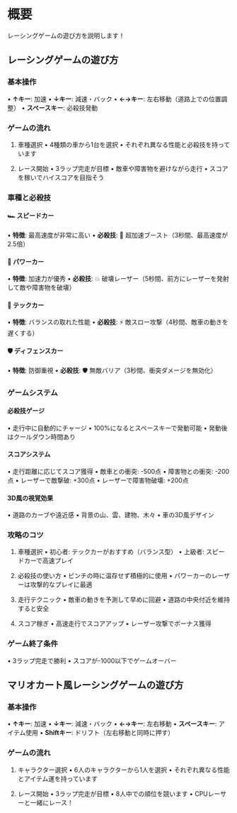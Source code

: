 # 概要
レーシングゲームの遊び方を説明します！

## レーシングゲームの遊び方
### **基本操作**
• **↑キー**: 加速
• **↓キー**: 減速・バック
• **←→キー**: 左右移動（道路上での位置調整）
• **スペースキー**: 必殺技発動

### **ゲームの流れ**

1. 車種選択
   • 4種類の車から1台を選択
   • それぞれ異なる性能と必殺技を持っています

2. レース開始
   • 3ラップ完走が目標
   • 敵車や障害物を避けながら走行
   • スコアを稼いでハイスコアを目指そう

### **車種と必殺技**

#### 🏎️ スピードカー
• **特徴**: 最高速度が非常に高い
• **必殺技**: 🚀 超加速ブースト（3秒間、最高速度が2.5倍）

#### 🚗 パワーカー
• **特徴**: 加速力が優秀
• **必殺技**: 💥 破壊レーザー（5秒間、前方にレーザーを発射して敵や障害物を破壊）

#### 🚙 テックカー
• **特徴**: バランスの取れた性能
• **必殺技**: ⚡ 敵スロー攻撃（4秒間、敵車の動きを遅くする）

#### 🛡️ ディフェンスカー
• **特徴**: 防御重視
• **必殺技**: 🛡️ 無敵バリア（3秒間、衝突ダメージを無効化）

### **ゲームシステム**

#### **必殺技ゲージ**
• 走行中に自動的にチャージ
• 100%になるとスペースキーで発動可能
• 発動後はクールダウン時間あり

#### **スコアシステム**
• 走行距離に応じてスコア獲得
• 敵車との衝突: -500点
• 障害物との衝突: -200点
• レーザーで敵撃破: +300点
• レーザーで障害物破壊: +200点

#### **3D風の視覚効果**
• 道路のカーブや遠近感
• 背景の山、雲、建物、木々
• 車の3D風デザイン

### **攻略のコツ**

1. 車種選択
   • 初心者: テックカーがおすすめ（バランス型）
   • 上級者: スピードカーで高速プレイ

2. 必殺技の使い方
   • ピンチの時に温存せず積極的に使用
   • パワーカーのレーザーは攻撃的なプレイに最適

3. 走行テクニック
   • 敵車の動きを予測して早めに回避
   • 道路の中央付近を維持すると安全

4. スコア稼ぎ
   • 高速走行でスコアアップ
   • レーザー攻撃でボーナス獲得

### **ゲーム終了条件**
• 3ラップ完走で勝利
• スコアが-1000以下でゲームオーバー

## マリオカート風レーシングゲームの遊び方
### **基本操作**
• **↑キー**: 加速
• **↓キー**: 減速・バック
• **←→キー**: 左右移動
• **スペースキー**: アイテム使用
• **Shiftキー**: ドリフト（左右移動と同時に押す）

### **ゲームの流れ**

1. キャラクター選択
   • 6人のキャラクターから1人を選択
   • それぞれ異なる性能とアイテム運を持っています

2. レース開始
   • 3ラップ完走が目標
   • 8人中での順位を競います
   • CPUレーサーと一緒にレース！
